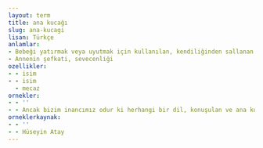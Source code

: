 ```yaml
---
layout: term
title: ana kucağı
slug: ana-kucagi
lisan: Türkçe
anlamlar:
- Bebeği yatırmak veya uyutmak için kullanılan, kendiliğinden sallanan bir tür araç
- Annenin şefkati, sevecenliği
ozellikler:
- - isim
- - isim
  - mecaz
ornekler:
- - ''
- - Ancak bizim inancımız odur ki herhangi bir dil, konuşulan ve ana kucağında öğrenilen bir dil değilse o dil ile ilim tahsil etmek çok zordur ve bir zorlamadır.
orneklerkaynak:
- - ''
- - Hüseyin Atay
---
```

